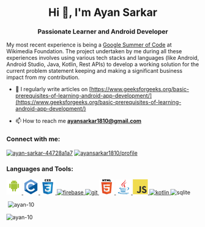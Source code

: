 <h1 align="center">Hi 👋, I'm Ayan Sarkar</h1>
<h3 align="center">Passionate Learner and Android Developer</h3>

My most recent experience is being a [Google Summer of Code](https://summerofcode.withgoogle.com/programs/2022/projects/jVjoInw5) at Wikimedia Foundation. The project undertaken by me during all these experiences involves using various tech stacks and languages (like Android, Android Studio, Java, Kotlin, Rest APIs) to develop a working solution for the current problem statement keeping and making a significant business impact from my contribution. 

- 📝 I regularly write articles on [https://www.geeksforgeeks.org/basic-prerequisites-of-learning-android-app-development/](https://www.geeksforgeeks.org/basic-prerequisites-of-learning-android-app-development/)

- 📫 How to reach me **ayansarkar1810@gmail.com**

<h3 align="left">Connect with me:</h3>
<p align="left">
<a href="https://linkedin.com/in/ayan-sarkar-44728a1a7" target="blank"><img align="center" src="https://cdn.jsdelivr.net/npm/simple-icons@3.0.1/icons/linkedin.svg" alt="ayan-sarkar-44728a1a7" height="30" width="40" /></a>
<a href="https://auth.geeksforgeeks.org/user/ayansarkar1810/profile" target="blank"><img align="center" src="https://cdn.jsdelivr.net/npm/simple-icons@3.0.1/icons/geeksforgeeks.svg" alt="ayansarkar1810/profile" height="30" width="40" /></a>
</p>

<h3 align="left">Languages and Tools:</h3>
<p align="left"> <a href="https://developer.android.com" target="_blank"> <img src="https://raw.githubusercontent.com/devicons/devicon/master/icons/android/android-original-wordmark.svg" alt="android" width="40" height="40"/> </a> <a href="https://www.cprogramming.com/" target="_blank"> <img src="https://raw.githubusercontent.com/devicons/devicon/master/icons/c/c-original.svg" alt="c" width="40" height="40"/> </a> <a href="https://www.w3schools.com/css/" target="_blank"> <img src="https://raw.githubusercontent.com/devicons/devicon/master/icons/css3/css3-original-wordmark.svg" alt="css3" width="40" height="40"/> </a> <a href="https://firebase.google.com/" target="_blank"> <img src="https://www.vectorlogo.zone/logos/firebase/firebase-icon.svg" alt="firebase" width="40" height="40"/> </a> <a href="https://git-scm.com/" target="_blank"> <img src="https://www.vectorlogo.zone/logos/git-scm/git-scm-icon.svg" alt="git" width="40" height="40"/> </a> <a href="https://www.w3.org/html/" target="_blank"> <img src="https://raw.githubusercontent.com/devicons/devicon/master/icons/html5/html5-original-wordmark.svg" alt="html5" width="40" height="40"/> </a> <a href="https://www.java.com" target="_blank"> <img src="https://raw.githubusercontent.com/devicons/devicon/master/icons/java/java-original.svg" alt="java" width="40" height="40"/> </a> <a href="https://www.sqlite.org/" target="_blank"><a href="https://developer.mozilla.org/en-US/docs/Web/JavaScript" target="_blank"> <img src="https://raw.githubusercontent.com/devicons/devicon/master/icons/javascript/javascript-original.svg" alt="javascript" width="40" height="40"/> </a> <a href="https://kotlinlang.org" target="_blank"> <img src="https://www.vectorlogo.zone/logos/kotlinlang/kotlinlang-icon.svg" alt="kotlin" width="40" height="40"/> </a> <img src="https://www.vectorlogo.zone/logos/sqlite/sqlite-icon.svg" alt="sqlite" width="40" height="40"/> </a> </p>


<p>&nbsp;<img align="center" src="https://github-readme-stats.vercel.app/api?username=ayan-10&show_icons=true&locale=en" alt="ayan-10" /></p>

<p><img align="center" src="https://github-readme-streak-stats.herokuapp.com/?user=ayan-10&" alt="ayan-10" /></p>
